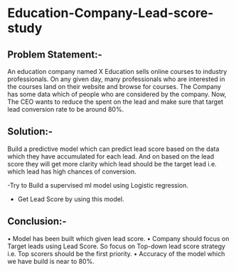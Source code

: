 # Education-Company-Lead-score-study
## Problem Statement:- 
An education company named X Education sells online courses to industry professionals. On any given day, many professionals who are interested in the courses land on their website and browse for courses. The Company has some data which of people who are
considered by the company. Now, The CEO wants to reduce the spent on the lead and make  sure that target lead conversion rate to be around 80%.

## Solution:-
Build a predictive model which can predict lead score based on the data which they have accumulated for each lead. And on based on the lead score they will get more clarity which lead should be the target lead i.e. which lead has high chances of conversion.

-Try to Build a supervised ml model using Logistic regression.
- Get Lead Score by using this model.

## Conclusion:-
• Model has been built which given lead score.
• Company should focus on Target leads using Lead Score. So focus on Top-down lead score strategy i.e. Top scorers should be the first priority.
• Accuracy of the model which we have build is near to 80%.
